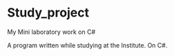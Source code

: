 # Study_project

My Mini laboratory work on C#

A program written while studying at the Institute. On C#.
